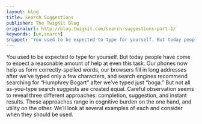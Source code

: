 ```yaml
---
layout: blog
title: Search Suggestions
publisher: The TwigKit Blog
originalurl: http://blog.twigkit.com/search-suggestions-part-1/
keywords: [ux,search]
snippet: "You used to be expected to type for yourself. But today people have come to expect a reasonable amount of help at even this task. Our phones now help us form correctly-spelled words, our browsers fill in long addresses after we’ve typed only a few characters, and search engines recommend searching for “Humphrey Bogart” after we’ve typed just “boga.” But not all as-you-type search suggests are created equal. Careful observation seems to reveal three different approaches: completion, suggestion, and instant results. These approaches range in cognitive burden on the one hand, and utility on the other. We’ll look at several examples of each and consider when they should be used."
---
```


You used to be expected to type for yourself. But today people have come to expect a reasonable amount of help at even this task. Our phones now help us form correctly-spelled words, our browsers fill in long addresses after we’ve typed only a few characters, and search engines recommend searching for “Humphrey Bogart” after we’ve typed just “boga.” But not all as-you-type search suggests are created equal. Careful observation seems to reveal three different approaches: completion, suggestion, and instant results. These approaches range in cognitive burden on the one hand, and utility on the other. We’ll look at several examples of each and consider when they should be used.